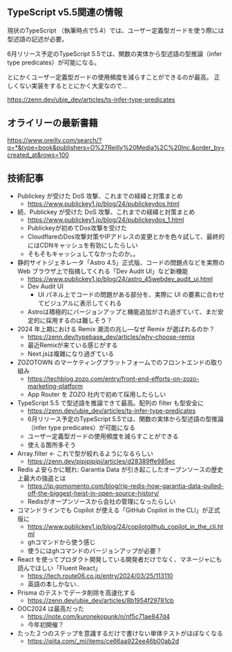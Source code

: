 ## TypeScript v5.5関連の情報

現状のTypeScript （執筆時点で5.4）では、ユーザー定義型ガードを使う際には型述語の記述が必要。

6月リリース予定のTypeScript 5.5では、関数の実体から型述語の型推論（infer type predicates）が可能になる。

とにかくユーザー定義型ガードの使用頻度を減らすことができるのが最高。
正しくない実装をするととにかく大変なので...

https://zenn.dev/ubie_dev/articles/ts-infer-type-predicates

## オライリーの最新書籍

https://www.oreilly.com/search/?q=*&type=book&publishers=O%27Reilly%20Media%2C%20Inc.&order_by=created_at&rows=100

## 技術記事

- Publickey が受けた DoS 攻撃、これまでの経緯と対策まとめ
  - https://www.publickey1.jp/blog/24/publickeydos.html
- 続、Publickey が受けた DoS 攻撃、これまでの経緯と対策まとめ
  - https://www.publickey1.jp/blog/24/publickeydos_1.html
  - Publickeyが初めてDos攻撃を受けた
  - CloudflareのDos攻撃対策やIPアドレスの変更とかを色々試して、最終的にはCDNキャッシュを有効にしたらしい
  - そもそもキャッシュしてなかったのか。。
- 静的サイトジェネレータ「Astro 4.5」正式版、コードの問題点などを実際の Web ブラウザ上で指摘してくれる「Dev Audit UI」など新機能
  - https://www.publickey1.jp/blog/24/astro_45webdev_audit_ui.html
  - Dev Audit UI
    - UI パネル上でコードの問題がある部分を、実際に UI の要素に合わせてビジュアルに表示してくれる
  - Astroは積極的にバージョンアップと機能追加がされ過ぎていて、まだ安定的に採用するのは難しそう？
- 2024 年上期における Remix 潮流の兆し―なぜ Remix が選ばれるのか？
  - https://zenn.dev/typebase_dev/articles/why-choose-remix
  - 最近Remixが来ている感じがする
  - Next.jsは複雑になり過ぎている
- ZOZOTOWN のマーケティングプラットフォームでのフロントエンドの取り組み
  - https://techblog.zozo.com/entry/front-end-efforts-on-zozo-marketing-platform
  - App Router を ZOZO 社内で初めて採用したらしい
- TypeScript 5.5 で型述語を推論できて最高。配列の filter も型安全に
  - https://zenn.dev/ubie_dev/articles/ts-infer-type-predicates
  - 6月リリース予定のTypeScript 5.5では、関数の実体から型述語の型推論（infer type predicates）が可能になる
  - ユーザー定義型ガードの使用頻度を減らすことができる
  - 使える箇所多そう
- Array.filter ← これで型が絞れるようになるらしい
  - https://zenn.dev/pipipipipi/articles/d28389ffe985ec
- Redis よ安らかに眠れ: Garantia Data が引き起こしたオープンソースの歴史上最大の強盗とは
  - https://jp.gomomento.com/blog/rip-redis-how-garantia-data-pulled-off-the-biggest-heist-in-open-source-history/
  - Redisがオープンソースから会社の管理になったらしい
- コマンドラインでも Copilot が使える「GitHub Copilot in the CLI」が正式版に
  - https://www.publickey1.jp/blog/24/copilotgithub_copilot_in_the_cli.html
  - ghコマンドから使う感じ
  - 使うにはghコマンドのバージョンアップが必要？
- React を使ってプロダクト開発している開発者だけでなく、マネージャにも読んでほしい「Fluent React」
  - https://tech.route06.co.jp/entry/2024/03/25/113110
  - 英語の本しかない..
- Prisma のテストでデータ削除を高速化する
  - https://zenn.dev/ubie_dev/articles/8b1954f29781cb
- OOC2024 は最高だった
  - https://note.com/kuronekopunk/n/nf5c71ae847d4
  - 今年初開催？
- たった２つのステップを意識するだけで書けない単体テストがほぼなくなる
  - https://qiita.com/_mi/items/ce66aa922ee46b00ab2d
